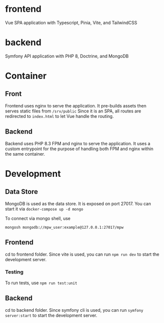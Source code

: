 # frontend

Vue SPA application with Typescript, Pinia, Vite, and TailwindCSS

# backend

Symfony API application with PHP 8, Doctrine, and MongoDB

#  Container

## Front

Frontend uses nginx to serve the application. It pre-builds assets then serves static files  from `/srv/public`
Since it is an SPA, all routes are redirected to `index.html` to let Vue handle the routing.

## Backend

Backend uses PHP 8.3 FPM and nginx to serve the application. It uses a custom entrypoint for the purpose of handling both
FPM and nginx within the same container.


# Development

## Data Store

MongoDB is used as the data store. It is exposed on port 27017. You can start it via `docker-compose up -d mongo`

To connect via mongo shell, use

```shell
mongosh mongodb://mpw_user:example@127.0.0.1:27017/mpw
```

## Frontend

cd to frontend folder. Since vite is used, you can run `npm run dev` to start the development server.

### Testing

To run tests, use `npm run test:unit`

## Backend

cd to backend folder. Since symfony cli is used, you can run `symfony server:start` to start the development server.